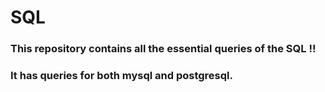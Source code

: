 # SQL

### This repository contains all the essential queries of the SQL !!
### It has queries for both mysql and postgresql.
